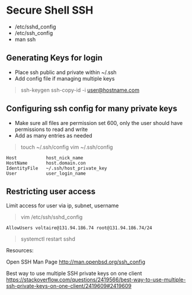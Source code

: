 # Secure Shell SSH

- /etc/sshd_config
- /etc/ssh_config
- man ssh

## Generating Keys for login

- Place ssh public and private within ~/.ssh
- Add config file if managing multiple keys

> ssh-keygen
> ssh-copy-id -i user@hostname.com

## Configuring ssh config for many private keys

- Make sure all files are permission set 600, only the user should have permissions to read and write
- Add as many entries as needed

> touch ~/.ssh/config
> vim  ~/.ssh/config

```  ~/.ssh/config
Host           host_nick_name
HostName       host.domain.con
IdentityFile   ~/.ssh/host_private_key
User           user_login_name
```

## Restricting user access

Limit access for user via ip, subnet, username
> vim /etc/ssh/sshd_config

``` /etc/ssh/sshd_config
AllowUsers voltaire@131.94.186.74 root@131.94.186.74/24
```

> systemctl restart sshd

Resources:

Open SSH Man Page
http://man.openbsd.org/ssh_config

Best way to use multiple SSH private keys on one client
https://stackoverflow.com/questions/2419566/best-way-to-use-multiple-ssh-private-keys-on-one-client/2419609#2419609
